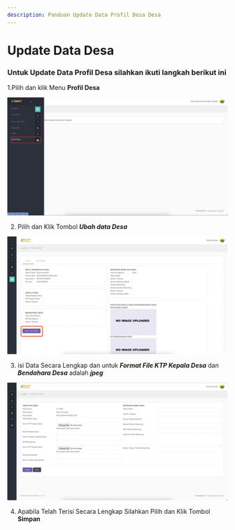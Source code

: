 ```yaml
---
description: Panduan Update Data Profil Desa Desa
---
```


# Update Data Desa

### Untuk Update Data Profil Desa silahkan ikuti langkah berikut ini

1.Pilih dan klik Menu **Profil Desa**  

![Lokasi Menu Profil Desa](.gitbook/assets/screen-shot-2021-07-24-at-13.09.39.png)

2. Pilih dan Klik Tombol _**Ubah data Desa**_

![Tampilan Menu Profil Desa](.gitbook/assets/screen-shot-2021-07-24-at-13.59.10.png)

3. isi Data Secara Lengkap dan untuk _**Format File KTP Kepala Desa**_ dan _**Bendahara Desa**_ adalah _**jpeg**_

![Tampilan Input Menu Profil Desa](.gitbook/assets/screen-shot-2021-07-24-at-13.59.36.png)

4. Apabila Telah Terisi Secara Lengkap Silahkan Pilih dan Klik Tombol **Simpan**

